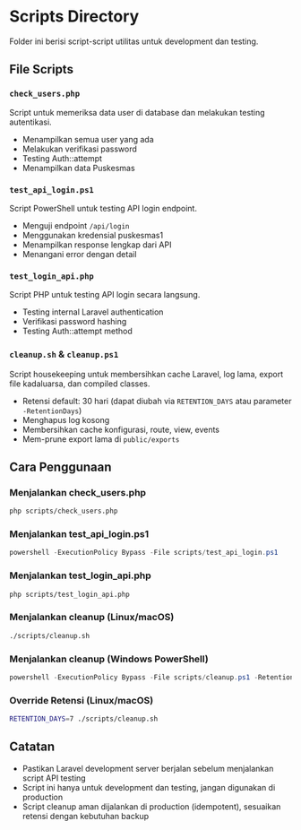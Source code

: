 # Scripts Directory

Folder ini berisi script-script utilitas untuk development dan testing.

## File Scripts

### `check_users.php`
Script untuk memeriksa data user di database dan melakukan testing autentikasi.
- Menampilkan semua user yang ada
- Melakukan verifikasi password
- Testing Auth::attempt
- Menampilkan data Puskesmas

### `test_api_login.ps1`
Script PowerShell untuk testing API login endpoint.
- Menguji endpoint `/api/login`
- Menggunakan kredensial puskesmas1
- Menampilkan response lengkap dari API
- Menangani error dengan detail

### `test_login_api.php`
Script PHP untuk testing API login secara langsung.
- Testing internal Laravel authentication
- Verifikasi password hashing
- Testing Auth::attempt method

### `cleanup.sh` & `cleanup.ps1`
Script housekeeping untuk membersihkan cache Laravel, log lama, export file kadaluarsa, dan compiled classes.
- Retensi default: 30 hari (dapat diubah via `RETENTION_DAYS` atau parameter `-RetentionDays`)
- Menghapus log kosong
- Membersihkan cache konfigurasi, route, view, events
- Mem-prune export lama di `public/exports`

## Cara Penggunaan

### Menjalankan check_users.php
```bash
php scripts/check_users.php
```

### Menjalankan test_api_login.ps1
```powershell
powershell -ExecutionPolicy Bypass -File scripts/test_api_login.ps1
```

### Menjalankan test_login_api.php
```bash
php scripts/test_login_api.php
```

### Menjalankan cleanup (Linux/macOS)
```bash
./scripts/cleanup.sh
```

### Menjalankan cleanup (Windows PowerShell)
```powershell
powershell -ExecutionPolicy Bypass -File scripts/cleanup.ps1 -RetentionDays 14
```

### Override Retensi (Linux/macOS)
```bash
RETENTION_DAYS=7 ./scripts/cleanup.sh
```

## Catatan
- Pastikan Laravel development server berjalan sebelum menjalankan script API testing
- Script ini hanya untuk development dan testing, jangan digunakan di production
 - Script cleanup aman dijalankan di production (idempotent), sesuaikan retensi dengan kebutuhan backup